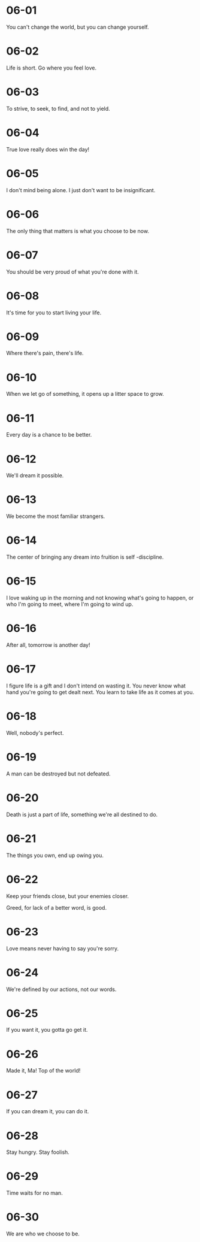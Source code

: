 # 06-01

You can't change the world, but you can change yourself.

# 06-02

Life is short. Go where you feel love.

# 06-03

To strive, to seek, to find, and not to yield.

# 06-04

True love really does win the day!

# 06-05

I don't mind being alone. I just don't want to be insignificant.

# 06-06

The only thing that matters is what you choose to be now.

# 06-07

You should be very proud of what you're done with it.

# 06-08

It's time for you to start living your life.

# 06-09

Where there's pain, there's life.

# 06-10

When we let go of something, it opens up a litter space to grow.

# 06-11

Every day is a chance to be better.

# 06-12

We'll dream it possible.

# 06-13

We become the most familiar strangers.

# 06-14

The center of bringing any dream into fruition is self -discipline.

# 06-15

I love waking up in the morning and not knowing what's going to happen, or who I'm going to meet,  where I'm going to wind up.

# 06-16

After all, tomorrow is another day!

# 06-17

I figure life is a gift and I don't intend on wasting it. You never know what hand you're going to get dealt next. You learn to take life as it comes at you.

# 06-18

Well, nobody's perfect.

# 06-19

A man can be destroyed but not defeated.

# 06-20

Death is just a part of life, something we're all destined to do.

# 06-21

The things you own, end up owing you.

# 06-22

Keep your friends close, but your enemies closer.

Greed, for lack of a better word, is good.

# 06-23

Love means never having to say you're sorry.

# 06-24

We're defined by our actions, not our words.

# 06-25

If you want it, you gotta go get it.

# 06-26

Made it, Ma! Top of the world!

# 06-27

If you can dream it, you can do it.

# 06-28

Stay hungry. Stay foolish.

# 06-29

Time waits for no man.

# 06-30

We are who we choose to be.